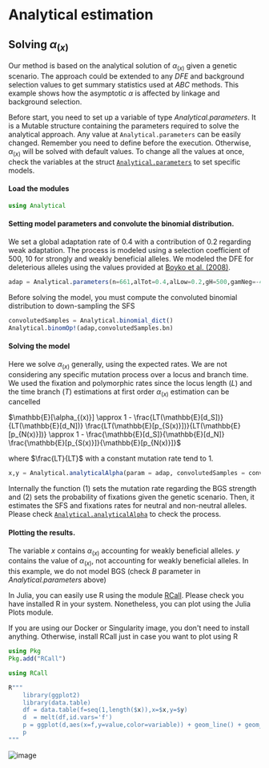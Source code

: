 # Analytical estimation
## Solving $\alpha_{(x)}$
Our method is based on the analytical solution of $\alpha_{(x)}$ given a genetic scenario. The approach could be extended to any *DFE* and background selection values to get summary statistics used at *ABC* methods. This example shows how the asymptotic $\alpha$ is affected by linkage and background selection.

Before start, you need to set up a variable of type *Analytical.parameters*. It is a Mutable structure containing the parameters required to solve the analytical approach. Any value at ```Analytical.parameters``` can be easily changed. Remember you need to define before the execution. Otherwise, $\alpha_{(x)}$ will be solved with default values. To change all the values at once, check the variables at the struct [`Analytical.parameters`](@ref) to set specific models.

#### Load the modules
```julia
using Analytical
```

#### Setting model parameters and convolute the binomial distribution.
We set a global adaptation rate of 0.4 with a contribution of 0.2 regarding weak adaptation. The process is modeled using a selection coefficient of 500, 10 for strongly and weakly beneficial alleles. We modeled the DFE for deleterious alleles using the values provided at [Boyko et al. (2008)](https://journals.plos.org/plosgenetics/article?id=10.1371/journal.pgen.1000083). 

```julia
adap = Analytical.parameters(n=661,alTot=0.4,alLow=0.2,gH=500,gamNeg=-457,al=0.184,be = 0.184/457,B=0.999)
```

Before solving the model, you must compute the convoluted binomial distribution to down-sampling the SFS

```julia
convolutedSamples = Analytical.binomial_dict()
Analytical.binomOp!(adap,convolutedSamples.bn)
```

#### Solving the model
Here we solve $\alpha_{(x)}$ generally, using the expected rates. We are not considering any specific mutation process over a locus and branch time. We used the fixation and polymorphic rates since the locus length ($L$) and the time branch ($T$) estimations at first order $\alpha_{(x)}$ estimation can be cancelled

$\mathbb{E}[\alpha_{(x)}] \approx 1 - \frac{LT(\mathbb{E}[d_S])}{LT(\mathbb{E}[d_N])} \frac{LT(\mathbb{E}[p_{S(x)}])}{LT(\mathbb{E}[p_{N(x)}])} \approx 1 - \frac{\mathbb{E}[d_S]}{\mathbb{E}[d_N]} \frac{\mathbb{E}[p_{S(x)}]}{\mathbb{E}[p_{N(x)}]}$

where $\frac{LT}{LT}$ with a constant mutation rate tend to $1$. 

```julia
x,y = Analytical.analyticalAlpha(param = adap, convolutedSamples = convolutedSamples)
```

Internally the function (1) sets the mutation rate regarding the BGS strength and (2) sets the probability of fixations given the genetic scenario. Then, it estimates the SFS and fixations rates for neutral and non-neutral alleles. Please check [`Analytical.analyticalAlpha`](@ref) to check the process.

#### Plotting the results.
The variable *x* contains $\alpha_{(x)}$ accounting for weakly beneficial alleles. *y* contains the value of $\alpha_{(x)}$, not accounting for weakly beneficial alleles. In this example, we do not model BGS (check *B* parameter in *Analytical.parameters* above)

In Julia, you can easily use R using the module [RCall](https://github.com/JuliaInterop/RCall.jl). Please check you have installed R in your system. Nonetheless, you can plot using the Julia Plots module.

If you are using our Docker or Singularity image, you don't need to install anything. Otherwise, install RCall just in case you want to plot using R

```julia
using Pkg
Pkg.add("RCall")
``` 

```julia
using RCall

R"""
	library(ggplot2)
	library(data.table)
	df = data.table(f=seq(1,length($x)),x=$x,y=$y)
	d  = melt(df,id.vars='f')
	p = ggplot(d,aes(x=f,y=value,color=variable)) + geom_line() + geom_point() + scale_colour_manual(values=c('#30504f', '#ab2710'),labels = c("Neutral + deleterious alleles", "All alleles")) + theme_bw()
	p
"""
```

![image](https://raw.githubusercontent.com/jmurga/Analytical.jl/master/docs/src/figure1.svg)
